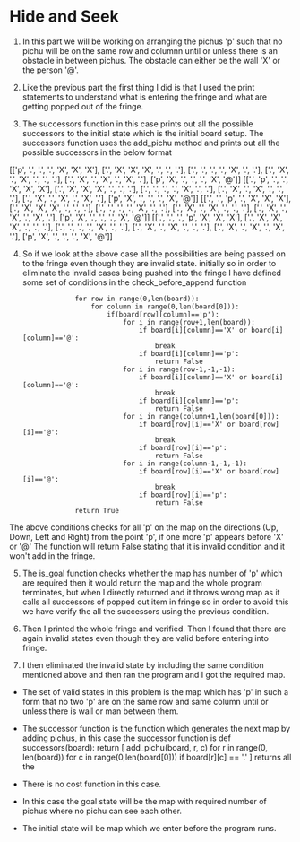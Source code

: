 # Hide and Seek

1. In this part we will be working on arranging the pichus 'p' such that no pichu will be on the same row and columnn until or unless there is an obstacle in between pichus. The obstacle can either be the wall 'X' or the person '@'.

2. Like the previous part the first thing I did is that I used the print statements to understand what is entering the fringe and what are getting popped out of the fringe.  

3. The successors function in this case prints out all the possible successors to the initial state which is the initial board setup. The successors function uses the add_pichu method and prints out all the possible successors in the below format

[['p', '.', '.', '.', 'X', 'X', 'X'], ['.', 'X', 'X', 'X', '.', '.', '.'], ['.', '.', '.', '.', 'X', '.', '.'], ['.', 'X', '.', 'X', '.', '.', '.'], ['.', 'X', '.', 'X', '.', 'X', '.'], ['p', 'X', '.', '.', '.', 'X', '@']]
[['.', 'p', '.', '.', 'X', 'X', 'X'], ['.', 'X', 'X', 'X', '.', '.', '.'], ['.', '.', '.', '.', 'X', '.', '.'], ['.', 'X', '.', 'X', '.', '.', '.'], ['.', 'X', '.', 'X', '.', 'X', '.'], ['p', 'X', '.', '.', '.', 'X', '@']]
[['.', '.', 'p', '.', 'X', 'X', 'X'], ['.', 'X', 'X', 'X', '.', '.', '.'], ['.', '.', '.', '.', 'X', '.', '.'], ['.', 'X', '.', 'X', '.', '.', '.'], ['.', 'X', '.', 'X', '.', 'X', '.'], ['p', 'X', '.', '.', '.', 'X', '@']]
[['.', '.', '.', 'p', 'X', 'X', 'X'], ['.', 'X', 'X', 'X', '.', '.', '.'], ['.', '.', '.', '.', 'X', '.', '.'], ['.', 'X', '.', 'X', '.', '.', '.'], ['.', 'X', '.', 'X', '.', 'X', '.'], ['p', 'X', '.', '.', '.', 'X', '@']]

4. So if we look at the above case all the possibilities are being passed on to the fringe even though they are invalid state. initially so in order to eliminate the invalid cases being pushed into the fringe I have defined some set of conditions in the check_before_append function

                    for row in range(0,len(board)):
                        for column in range(0,len(board[0])):
                            if(board[row][column]=='p'):
                                for i in range(row+1,len(board)):
                                    if board[i][column]=='X' or board[i][column]=='@':
                                        break
                                    if board[i][column]=='p':
                                        return False
                                for i in range(row-1,-1,-1):
                                    if board[i][column]=='X' or board[i][column]=='@':
                                        break
                                    if board[i][column]=='p':
                                        return False
                                for i in range(column+1,len(board[0])):
                                    if board[row][i]=='X' or board[row][i]=='@':
                                        break
                                    if board[row][i]=='p':
                                        return False
                                for i in range(column-1,-1,-1):
                                    if board[row][i]=='X' or board[row][i]=='@':
                                        break
                                    if board[row][i]=='p':
                                        return False
                    return True

The above conditions checks for all 'p' on the map on the directions (Up, Down, Left and Right) from the point 'p', if one more 'p' appears before 'X' or '@' The function will return False stating that it is invalid condition and it won't add in the fringe.

5. The is_goal function checks whether the map has number of 'p' which are required then it would return the map and the whole program terminates, but when I directly returned and it throws wrong map as it calls all successors of popped out item in fringe so in order to avoid this we have verify the all the successors using the previous condition.

6. Then I printed the whole fringe and verified. Then I found that there are again invalid states even though they are valid before entering into fringe.

7. I then eliminated the invalid state by including the same condition mentioned above and then ran the program and I got the required map.


* The set of valid states in this problem is the map which has 'p' in such a form that no two 'p' are on the same row and same column until or unless there is wall or man between them.

* The successor function is the function which generates the next map by adding pichus, in this case the successor function is
def successors(board):
    return [ add_pichu(board, r, c) for r in range(0, len(board)) for c in range(0,len(board[0])) if board[r][c] == '.' ] returns all the

* There is no cost function in this case.

* In this case the goal state will be the map with required number of pichus where no pichu can see each other.

* The initial state will be map which we enter before the program runs.
